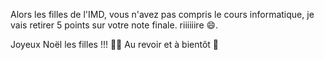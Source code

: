 Alors les filles de l'IMD, vous n'avez pas compris le cours informatique, je vais retirer 5 points sur votre note finale. riiiiiire 😄.</p>
Joyeux Noël les filles !!! 🎅🎁
  Au revoir et à bientôt 👋
